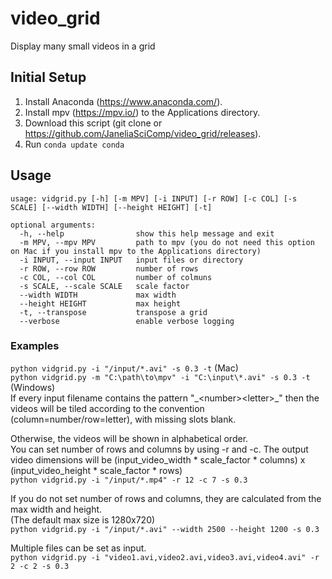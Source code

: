 # video_grid
Display many small videos in a grid

## Initial Setup  
1. Install Anaconda (https://www.anaconda.com/).
2. Install mpv (https://mpv.io/) to the Applications directory.
3. Download this script (git clone or https://github.com/JaneliaSciComp/video_grid/releases).
4. Run ```conda update conda```

## Usage  
```
usage: vidgrid.py [-h] [-m MPV] [-i INPUT] [-r ROW] [-c COL] [-s SCALE] [--width WIDTH] [--height HEIGHT] [-t]

optional arguments:
  -h, --help                show this help message and exit
  -m MPV, --mpv MPV         path to mpv (you do not need this option on Mac if you install mpv to the Applications directory)
  -i INPUT, --input INPUT   input files or directory
  -r ROW, --row ROW         number of rows
  -c COL, --col COL         number of colmuns
  -s SCALE, --scale SCALE   scale factor
  --width WIDTH             max width
  --height HEIGHT           max height
  -t, --transpose           transpose a grid
  --verbose                 enable verbose logging
```

### Examples
```python vidgrid.py -i "/input/*.avi" -s 0.3 -t``` (Mac)  
```python vidgrid.py -m "C:\path\to\mpv" -i "C:\input\*.avi" -s 0.3 -t``` (Windows)  
If every input filename contains the pattern "\_\<number\>\<letter\>\_" then the videos will be tiled according to the convention (column=number/row=letter), with missing slots blank.  
  
Otherwise, the videos will be shown in alphabetical order.   
You can set number of rows and columns by using -r and -c. The output video dimensions will be (input_video_width * scale_factor * columns) x (input_video_height * scale_factor * rows)  
```python vidgrid.py -i "/input/*.mp4" -r 12 -c 7 -s 0.3```  

If you do not set number of rows and columns, they are calculated from the max width and height.  
(The default max size is 1280x720)  
```python vidgrid.py -i "/input/*.avi" --width 2500 --height 1200 -s 0.3```  
  
Multiple files can be set as input.  
```python vidgrid.py -i "video1.avi,video2.avi,video3.avi,video4.avi" -r 2 -c 2 -s 0.3```  